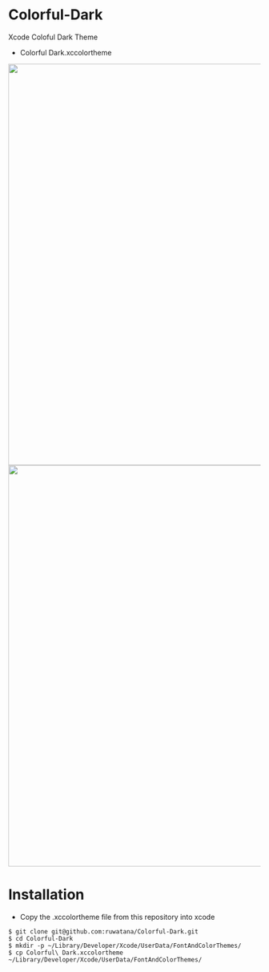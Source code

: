 # Colorful-Dark
Xcode Coloful Dark Theme
* Colorful Dark.xccolortheme
<img width=800 src="https://qiita-image-store.s3.amazonaws.com/0/128422/1b3d42e0-8967-7ffd-3f39-7896db515717.png">
<img width=800 src="https://qiita-image-store.s3.amazonaws.com/0/128422/51f778be-82d4-4f11-a263-4de35872f4bf.png">

# Installation
* Copy the .xccolortheme file from this repository into xcode
```
$ git clone git@github.com:ruwatana/Colorful-Dark.git
$ cd Colorful-Dark
$ mkdir -p ~/Library/Developer/Xcode/UserData/FontAndColorThemes/
$ cp Colorful\ Dark.xccolortheme ~/Library/Developer/Xcode/UserData/FontAndColorThemes/
```  
